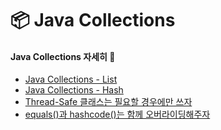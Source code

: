 # 📦 Java Collections

#### **Java Collections 자세히** 🔎

* [Java Collections - List](collections\_list.md)
* [Java Collections - Hash](collections\_hash.md)
* [Thread-Safe 클래스는 필요할 경우에만 쓰자](collections\_warning.md)
* [equals()과 hashcode()는 함께 오버라이딩해주자](equals.md)
